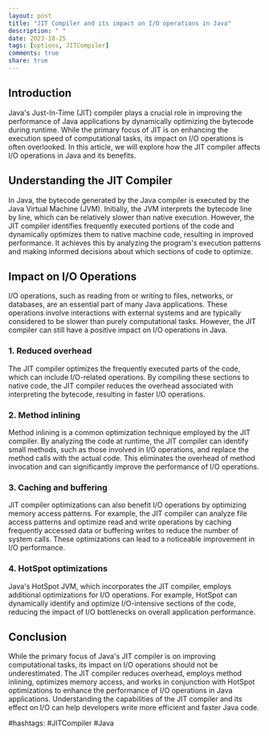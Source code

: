 ```yaml
---
layout: post
title: "JIT Compiler and its impact on I/O operations in Java"
description: " "
date: 2023-10-25
tags: [options, JITCompiler]
comments: true
share: true
---
```


## Introduction

Java's Just-In-Time (JIT) compiler plays a crucial role in improving the performance of Java applications by dynamically optimizing the bytecode during runtime. While the primary focus of JIT is on enhancing the execution speed of computational tasks, its impact on I/O operations is often overlooked. In this article, we will explore how the JIT compiler affects I/O operations in Java and its benefits.

## Understanding the JIT Compiler

In Java, the bytecode generated by the Java compiler is executed by the Java Virtual Machine (JVM). Initially, the JVM interprets the bytecode line by line, which can be relatively slower than native execution. However, the JIT compiler identifies frequently executed portions of the code and dynamically optimizes them to native machine code, resulting in improved performance. It achieves this by analyzing the program's execution patterns and making informed decisions about which sections of code to optimize.

## Impact on I/O Operations

I/O operations, such as reading from or writing to files, networks, or databases, are an essential part of many Java applications. These operations involve interactions with external systems and are typically considered to be slower than purely computational tasks. However, the JIT compiler can still have a positive impact on I/O operations in Java. 

### 1. Reduced overhead

The JIT compiler optimizes the frequently executed parts of the code, which can include I/O-related operations. By compiling these sections to native code, the JIT compiler reduces the overhead associated with interpreting the bytecode, resulting in faster I/O operations.

### 2. Method inlining

Method inlining is a common optimization technique employed by the JIT compiler. By analyzing the code at runtime, the JIT compiler can identify small methods, such as those involved in I/O operations, and replace the method calls with the actual code. This eliminates the overhead of method invocation and can significantly improve the performance of I/O operations.

### 3. Caching and buffering

JIT compiler optimizations can also benefit I/O operations by optimizing memory access patterns. For example, the JIT compiler can analyze file access patterns and optimize read and write operations by caching frequently accessed data or buffering writes to reduce the number of system calls. These optimizations can lead to a noticeable improvement in I/O performance.

### 4. HotSpot optimizations

Java's HotSpot JVM, which incorporates the JIT compiler, employs additional optimizations for I/O operations. For example, HotSpot can dynamically identify and optimize I/O-intensive sections of the code, reducing the impact of I/O bottlenecks on overall application performance.

## Conclusion

While the primary focus of Java's JIT compiler is on improving computational tasks, its impact on I/O operations should not be underestimated. The JIT compiler reduces overhead, employs method inlining, optimizes memory access, and works in conjunction with HotSpot optimizations to enhance the performance of I/O operations in Java applications. Understanding the capabilities of the JIT compiler and its effect on I/O can help developers write more efficient and faster Java code.

[^1]: [Java HotSpot VM Options](https://docs.oracle.com/en/java/javase/14/docs/specs/man/java.html#options)

#hashtags: #JITCompiler #Java